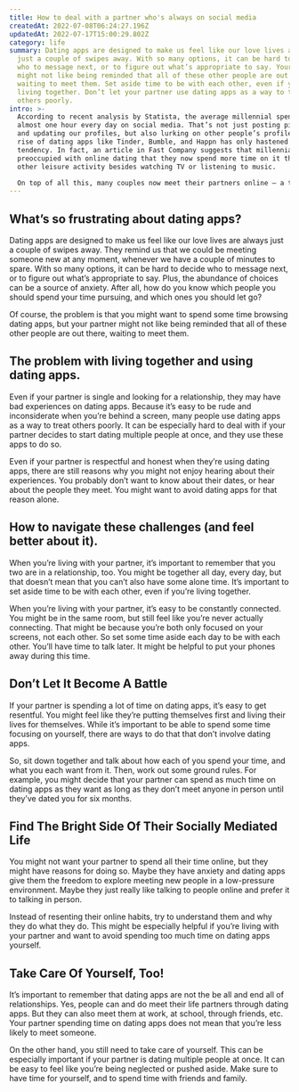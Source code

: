 ```yaml
---
title: How to deal with a partner who's always on social media
createdAt: 2022-07-08T06:24:27.196Z
updatedAt: 2022-07-17T15:00:29.802Z
category: life
summary: Dating apps are designed to make us feel like our love lives are always
  just a couple of swipes away. With so many options, it can be hard to decide
  who to message next, or to figure out what’s appropriate to say. Your partner
  might not like being reminded that all of these other people are out there,
  waiting to meet them. Set aside time to be with each other, even if you’re
  living together. Don’t let your partner use dating apps as a way to treat
  others poorly.
intro: >-
  According to recent analysis by Statista, the average millennial spends
  almost one hour every day on social media. That’s not just posting pictures
  and updating our profiles, but also lurking on other people’s profiles. The
  rise of dating apps like Tinder, Bumble, and Happn has only hastened this
  tendency. In fact, an article in Fast Company suggests that millennials are so
  preoccupied with online dating that they now spend more time on it than on any
  other leisure activity besides watching TV or listening to music. 

  On top of all this, many couples now meet their partners online – a third of marriages in the U.S. start with either partner meeting their future spouse through an online dating site or app. While it’s easy to feel pressured into signing up for these services if you don’t have friends who are single and looking for love, being in a relationship with someone who does use them regularly can be challenging at times.
---
```


## What’s so frustrating about dating apps?

Dating apps are designed to make us feel like our love lives are always just a couple of swipes away. They remind us that we could be meeting someone new at any moment, whenever we have a couple of minutes to spare. With so many options, it can be hard to decide who to message next, or to figure out what’s appropriate to say. Plus, the abundance of choices can be a source of anxiety. After all, how do you know which people you should spend your time pursuing, and which ones you should let go?

Of course, the problem is that you might want to spend some time browsing dating apps, but your partner might not like being reminded that all of these other people are out there, waiting to meet them.

## The problem with living together and using dating apps.

Even if your partner is single and looking for a relationship, they may have bad experiences on dating apps. Because it’s easy to be rude and inconsiderate when you’re behind a screen, many people use dating apps as a way to treat others poorly. It can be especially hard to deal with if your partner decides to start dating multiple people at once, and they use these apps to do so.

Even if your partner is respectful and honest when they’re using dating apps, there are still reasons why you might not enjoy hearing about their experiences. You probably don’t want to know about their dates, or hear about the people they meet. You might want to avoid dating apps for that reason alone.

## How to navigate these challenges (and feel better about it).

When you’re living with your partner, it’s important to remember that you two are in a relationship, too. You might be together all day, every day, but that doesn’t mean that you can’t also have some alone time. It’s important to set aside time to be with each other, even if you’re living together.

When you’re living with your partner, it’s easy to be constantly connected. You might be in the same room, but still feel like you’re never actually connecting. That might be because you’re both only focused on your screens, not each other. So set some time aside each day to be with each other. You’ll have time to talk later. It might be helpful to put your phones away during this time.

## Don’t Let It Become A Battle

If your partner is spending a lot of time on dating apps, it’s easy to get resentful. You might feel like they’re putting themselves first and living their lives for themselves. While it’s important to be able to spend some time focusing on yourself, there are ways to do that that don’t involve dating apps.

So, sit down together and talk about how each of you spend your time, and what you each want from it. Then, work out some ground rules. For example, you might decide that your partner can spend as much time on dating apps as they want as long as they don’t meet anyone in person until they’ve dated you for six months.

## Find The Bright Side Of Their Socially Mediated Life

You might not want your partner to spend all their time online, but they might have reasons for doing so. Maybe they have anxiety and dating apps give them the freedom to explore meeting new people in a low-pressure environment. Maybe they just really like talking to people online and prefer it to talking in person.

Instead of resenting their online habits, try to understand them and why they do what they do. This might be especially helpful if you’re living with your partner and want to avoid spending too much time on dating apps yourself.

## Take Care Of Yourself, Too!

It’s important to remember that dating apps are not the be all and end all of relationships. Yes, people can and do meet their life partners through dating apps. But they can also meet them at work, at school, through friends, etc. Your partner spending time on dating apps does not mean that you’re less likely to meet someone.

On the other hand, you still need to take care of yourself. This can be especially important if your partner is dating multiple people at once. It can be easy to feel like you’re being neglected or pushed aside. Make sure to have time for yourself, and to spend time with friends and family.
